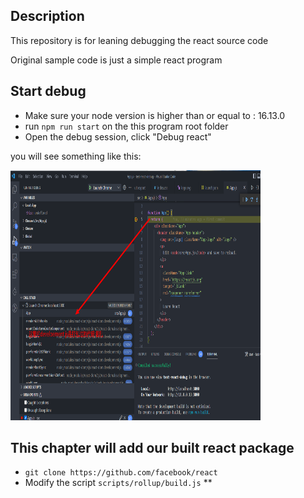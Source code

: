 ## Description

This repository is for leaning debugging the react source code

Original sample code is just a simple react program


## Start debug

* Make sure your node version is higher than or equal to : 16.13.0
* run `npm run start` on the this program root folder
* Open the debug session, click "Debug react"

you will see something like this:

<img src="images/debug.png" height="400" width="400"/>

## This chapter will add our built react package

* `git clone https://github.com/facebook/react`
* Modify the script `scripts/rollup/build.js`
    ** 